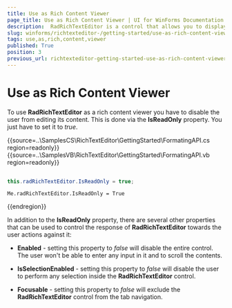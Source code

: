 ```yaml
---
title: Use as Rich Content Viewer
page_title: Use as Rich Content Viewer | UI for WinForms Documentation
description:  RadRichTextEditor is a control that allows you to display and edit rich text content including sections, paragraphs, spans, italic text, bold text, inline images, tables etc.
slug: winforms/richtexteditor-/getting-started/use-as-rich-content-viewer
tags: use,as,rich,content,viewer
published: True
position: 3
previous_url: richtexteditor-getting-started-use-as-rich-content-viewer
---
```


# Use as Rich Content Viewer

To use __RadRichTextEditor__ as a rich content viewer you have to disable the user from editing its content. This is done via the __IsReadOnly__ property. You just have to set it to *true*.

{{source=..\SamplesCS\RichTextEditor\GettingStarted\FormatingAPI.cs region=readonly}} 
{{source=..\SamplesVB\RichTextEditor\GettingStarted\FormatingAPI.vb region=readonly}} 

````C#
            
this.radRichTextEditor.IsReadOnly = true;

````
````VB.NET
Me.radRichTextEditor.IsReadOnly = True

````

{{endregion}} 

In addition to the __IsReadOnly__ property, there are several other properties that can be used to control the response of __RadRichTextEditor__ towards the user actions against it:

* __Enabled__ - setting this property to *false* will disable the entire control. The user won't be able to enter any input in it and to scroll the contents.

* __IsSelectionEnabled__ - setting this property to *false* will disable the user to perform any selection inside the __RadRichTextEditor__ control.

* __Focusable__ - setting this property to *false* will exclude the __RadRichTextEditor__ control from the tab navigation.

